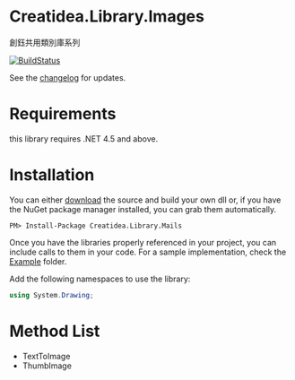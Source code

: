 # Creatidea.Library.Images
創鈺共用類別庫系列

[![BuildStatus](https://travis-ci.org/lettucebo/Creatidea.Library.Mails.png?branch=develope)](https://travis-ci.org/lettucebo/Creatidea.Library.Mails)

See the [changelog](https://github.com/lettucebo/Creatidea.Library.Mails/blob/develope/CHANGELOG.md) for updates.

# Requirements

this library requires .NET 4.5 and above.

# Installation

You can either <a href="https://github.com/lettucebo/Creatidea.Library.Images.git">download</a> the source and build your own dll or, if you have the NuGet package manager installed, you can grab them automatically.

```
PM> Install-Package Creatidea.Library.Mails 
```

Once you have the libraries properly referenced in your project, you can include calls to them in your code. 
For a sample implementation, check the [Example](https://github.com/lettucebo/Creatidea.Library.Mails/tree/develope/Creatidea.Library.Images.Example) folder.

Add the following namespaces to use the library:
```csharp
using System.Drawing;
```

# Method List
 - TextToImage
 - ThumbImage